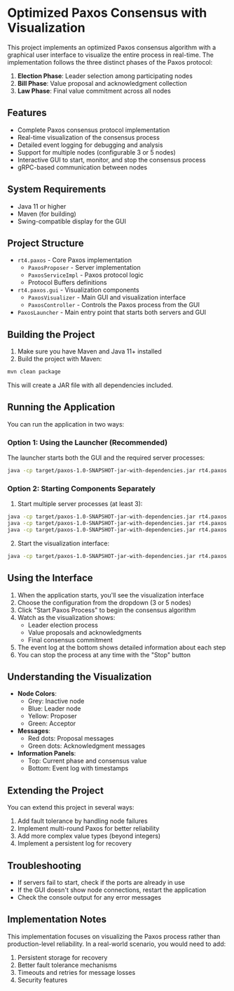 # Optimized Paxos Consensus with Visualization

This project implements an optimized Paxos consensus algorithm with a graphical user interface to visualize the entire process in real-time. The implementation follows the three distinct phases of the Paxos protocol:

1. **Election Phase**: Leader selection among participating nodes
2. **Bill Phase**: Value proposal and acknowledgment collection
3. **Law Phase**: Final value commitment across all nodes

## Features

- Complete Paxos consensus protocol implementation
- Real-time visualization of the consensus process
- Detailed event logging for debugging and analysis
- Support for multiple nodes (configurable 3 or 5 nodes)
- Interactive GUI to start, monitor, and stop the consensus process
- gRPC-based communication between nodes

## System Requirements

- Java 11 or higher
- Maven (for building)
- Swing-compatible display for the GUI

## Project Structure

- `rt4.paxos` - Core Paxos implementation
    - `PaxosProposer` - Server implementation
    - `PaxosServiceImpl` - Paxos protocol logic
    - Protocol Buffers definitions
- `rt4.paxos.gui` - Visualization components
    - `PaxosVisualizer` - Main GUI and visualization interface
    - `PaxosController` - Controls the Paxos process from the GUI
- `PaxosLauncher` - Main entry point that starts both servers and GUI

## Building the Project

1. Make sure you have Maven and Java 11+ installed
2. Build the project with Maven:

```bash
mvn clean package
```

This will create a JAR file with all dependencies included.

## Running the Application

You can run the application in two ways:

### Option 1: Using the Launcher (Recommended)

The launcher starts both the GUI and the required server processes:

```bash
java -cp target/paxos-1.0-SNAPSHOT-jar-with-dependencies.jar rt4.paxos.PaxosLauncher
```

### Option 2: Starting Components Separately

1. Start multiple server processes (at least 3):

```bash
java -cp target/paxos-1.0-SNAPSHOT-jar-with-dependencies.jar rt4.paxos.PaxosProposer 50051
java -cp target/paxos-1.0-SNAPSHOT-jar-with-dependencies.jar rt4.paxos.PaxosProposer 50052
java -cp target/paxos-1.0-SNAPSHOT-jar-with-dependencies.jar rt4.paxos.PaxosProposer 50053
```

2. Start the visualization interface:

```bash
java -cp target/paxos-1.0-SNAPSHOT-jar-with-dependencies.jar rt4.paxos.gui.PaxosVisualizer
```

## Using the Interface

1. When the application starts, you'll see the visualization interface
2. Choose the configuration from the dropdown (3 or 5 nodes)
3. Click "Start Paxos Process" to begin the consensus algorithm
4. Watch as the visualization shows:
    - Leader election process
    - Value proposals and acknowledgments
    - Final consensus commitment
5. The event log at the bottom shows detailed information about each step
6. You can stop the process at any time with the "Stop" button

## Understanding the Visualization

- **Node Colors**:
    - Grey: Inactive node
    - Blue: Leader node
    - Yellow: Proposer
    - Green: Acceptor
- **Messages**:
    - Red dots: Proposal messages
    - Green dots: Acknowledgment messages
- **Information Panels**:
    - Top: Current phase and consensus value
    - Bottom: Event log with timestamps

## Extending the Project

You can extend this project in several ways:

1. Add fault tolerance by handling node failures
2. Implement multi-round Paxos for better reliability
3. Add more complex value types (beyond integers)
4. Implement a persistent log for recovery

## Troubleshooting

- If servers fail to start, check if the ports are already in use
- If the GUI doesn't show node connections, restart the application
- Check the console output for any error messages

## Implementation Notes

This implementation focuses on visualizing the Paxos process rather than production-level reliability. In a real-world scenario, you would need to add:

1. Persistent storage for recovery
2. Better fault tolerance mechanisms
3. Timeouts and retries for message losses
4. Security features

